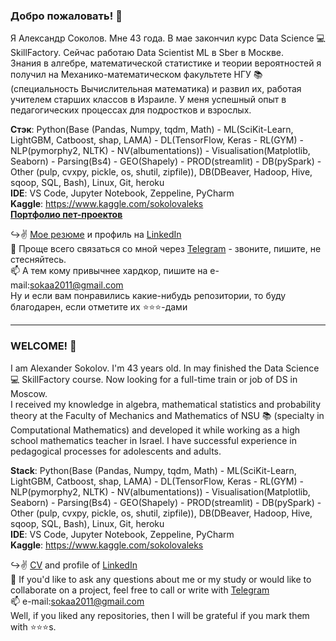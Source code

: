 ### Добро пожаловать! 👋

Я Александр Соколов. Мне 43 года. В мае закончил курс Data Science 💻 SkillFactory. Сейчас работаю Data Scientist ML в Sber в Москве.  
Знания в алгебре, математической статистике и теории вероятностей я получил на Механико-математическом факультете НГУ 📚 (специальность Вычислительная математика) и развил их, работая учителем старших классов в Израиле. У меня успешный опыт в педагогических процессах для подростков и взрослых.  

**Стэк**:  Python(Base (Pandas, Numpy, tqdm, Math) - ML(SciKit-Learn, LightGBM, Catboost, shap, LAMA) - DL(TensorFlow, Keras - RL(GYM) - NLP(pymorphy2, NLTK) - NV(albumentations)) - Visualisation(Matplotlib, Seaborn) - Parsing(Bs4) - GEO(Shapely) - PROD(streamlit) - DB(pySpark)  - Other (pulp, cvxpy, pickle, os, shutil, zipfile)), DB(DBeaver, Hadoop, Hive, sqoop, SQL, Bash), Linux, Git, heroku  
**IDE**: VS Code, Jupyter Notebook, Zeppeline, PyCharm  
**Kaggle**: https://www.kaggle.com/sokolovaleks  
[**Портфолио пет-проектов**](https://github.com/alex-sokolov2011/skillfactory_rds)

↪️✌️ [Мое резюме](https://github.com/alex-sokolov2011/diplomas_and_certificates/blob/main/CV_DataScientist_Sokolov.pdf) и профиль на [LinkedIn](https://www.linkedin.com/in/sokaa2011/)  
📩 Проще всего связаться со мной через [Telegram](https://t.me/aleks_2011) - звоните, пишите, не стесняйтесь.  
📫 А тем кому привычнее хардкор, пишите на e-mail:[sokaa2011@gmail.com](mailto:sokaa2011@gmail.com)  
Ну и если вам понравились какие-нибудь репозитории, то буду благодарен, если отметите их ⭐️⭐️⭐️-дами  

---
### WELCOME! 👋

I am Alexander Sokolov. I'm 43 years old. In may finished the Data Science 💻 SkillFactory course. Now looking for a full-time train or job of DS in Moscow.  
I received my knowledge in algebra, mathematical statistics and probability theory at the Faculty of Mechanics and Mathematics of NSU 📚 (specialty in Computational Mathematics) and developed it while working as a high school mathematics teacher in Israel. I have successful experience in pedagogical processes for adolescents and adults.  

**Stack**:  Python(Base (Pandas, Numpy, tqdm, Math) - ML(SciKit-Learn, LightGBM, Catboost, shap, LAMA) - DL(TensorFlow, Keras - RL(GYM) - NLP(pymorphy2, NLTK) - NV(albumentations)) - Visualisation(Matplotlib, Seaborn) - Parsing(Bs4) - GEO(Shapely) - PROD(streamlit) - DB(pySpark)  - Other (pulp, cvxpy, pickle, os, shutil, zipfile)), DB(DBeaver, Hadoop, Hive, sqoop, SQL, Bash), Linux, Git, heroku  
**IDE**: VS Code, Jupyter Notebook, Zeppeline, PyCharm  
**Kaggle**: https://www.kaggle.com/sokolovaleks

↪️✌️ [CV](https://hh.ru/resume/771742d4ff073fc5bb0039ed1f7368755a7a74) and profile of [LinkedIn](https://www.linkedin.com/in/sokaa2011/)  
📩  If you'd like to ask any questions about me or my study or would like to collaborate on a project, feel free to call or write with [Telegram](https://t.me/aleks_2011)  
📫 e-mail:[sokaa2011@gmail.com](mailto:sokaa2011@gmail.com)  
Well, if you liked any repositories, then I will be grateful if you mark them with ⭐️⭐️⭐️s.
